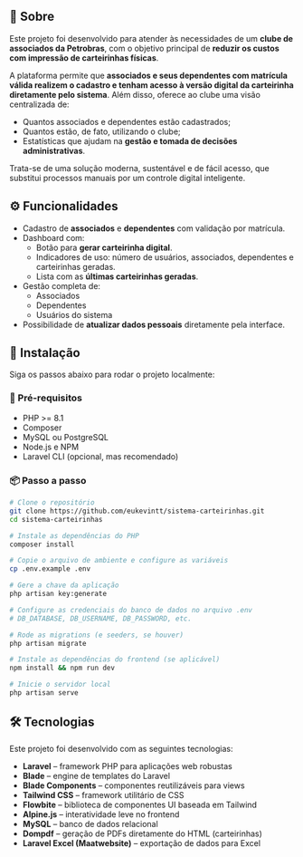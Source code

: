 ## 📖 Sobre

Este projeto foi desenvolvido para atender às necessidades de um **clube de associados da Petrobras**, com o objetivo principal de **reduzir os custos com impressão de carteirinhas físicas**.

A plataforma permite que **associados e seus dependentes com matrícula válida realizem o cadastro e tenham acesso à versão digital da carteirinha diretamente pelo sistema**. Além disso, oferece ao clube uma visão centralizada de:

-   Quantos associados e dependentes estão cadastrados;
-   Quantos estão, de fato, utilizando o clube;
-   Estatísticas que ajudam na **gestão e tomada de decisões administrativas**.

Trata-se de uma solução moderna, sustentável e de fácil acesso, que substitui processos manuais por um controle digital inteligente.

## ⚙️ Funcionalidades

-   Cadastro de **associados** e **dependentes** com validação por matrícula.
-   Dashboard com:
    -   Botão para **gerar carteirinha digital**.
    -   Indicadores de uso: número de usuários, associados, dependentes e carteirinhas geradas.
    -   Lista com as **últimas carteirinhas geradas**.
-   Gestão completa de:
    -   Associados
    -   Dependentes
    -   Usuários do sistema
-   Possibilidade de **atualizar dados pessoais** diretamente pela interface.

## 🚀 Instalação

Siga os passos abaixo para rodar o projeto localmente:

### 🔧 Pré-requisitos

-   PHP >= 8.1
-   Composer
-   MySQL ou PostgreSQL
-   Node.js e NPM
-   Laravel CLI (opcional, mas recomendado)

### 📦 Passo a passo

```bash
# Clone o repositório
git clone https://github.com/eukevintt/sistema-carteirinhas.git
cd sistema-carteirinhas

# Instale as dependências do PHP
composer install

# Copie o arquivo de ambiente e configure as variáveis
cp .env.example .env

# Gere a chave da aplicação
php artisan key:generate

# Configure as credenciais do banco de dados no arquivo .env
# DB_DATABASE, DB_USERNAME, DB_PASSWORD, etc.

# Rode as migrations (e seeders, se houver)
php artisan migrate

# Instale as dependências do frontend (se aplicável)
npm install && npm run dev

# Inicie o servidor local
php artisan serve
```

## 🛠 Tecnologias

Este projeto foi desenvolvido com as seguintes tecnologias:

-   **Laravel** – framework PHP para aplicações web robustas
-   **Blade** – engine de templates do Laravel
-   **Blade Components** – componentes reutilizáveis para views
-   **Tailwind CSS** – framework utilitário de CSS
-   **Flowbite** – biblioteca de componentes UI baseada em Tailwind
-   **Alpine.js** – interatividade leve no frontend
-   **MySQL** – banco de dados relacional
-   **Dompdf** – geração de PDFs diretamente do HTML (carteirinhas)
-   **Laravel Excel (Maatwebsite)** – exportação de dados para Excel
